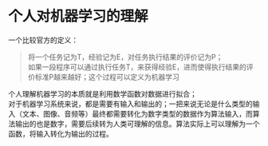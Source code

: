 个人对机器学习的理解
====
一个比较官方的定义：<br>
> 将一个任务记为T，经验记为E，对任务执行结果的评价记为P；<br>如果一段程序可以通过执行任务T，来获得经验E，进而使得执行结果的评价标准P越来越好；这个过程可以定义为机器学习

个人理解机器学习的本质就是利用数学函数对数据进行拟合；<br>
对于机器学习系统来说，都是需要有输入和输出的；一把来说无论是什么类型的输入（文本、图像、音频等）最终都需要转化为数字类型的数据作为算法输入，而算法输出的也是数字，需要后续转为人类可理解的信息。算法实际上可以理解为一个函数，将输入转化为输出的过程。
